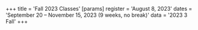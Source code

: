 +++
title = 'Fall 2023 Classes'
[params]
	register = 'August 8, 2023'
	dates = 'September 20 – November 15, 2023 (9 weeks, no break)'
	data = '2023 3 Fall'
+++